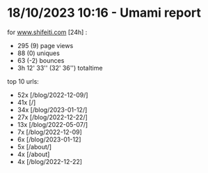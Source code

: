 # 18/10/2023 10:16 - Umami report
for www.shifeiti.com [24h] :

 - 295 (9) page views
 - 88 (0) uniques
 - 63 (-2) bounces
 - 3h 12' 33'' (32' 36'') totaltime


top 10 urls:
 - 52x [/blog/2022-12-09/]
 - 41x [/]
 - 34x [/blog/2023-01-12/]
 - 27x [/blog/2022-12-22/]
 - 13x [/blog/2022-05-07/]
 - 7x [/blog/2022-12-09]
 - 6x [/blog/2023-01-12]
 - 5x [/about/]
 - 4x [/about]
 - 4x [/blog/2022-12-22]


